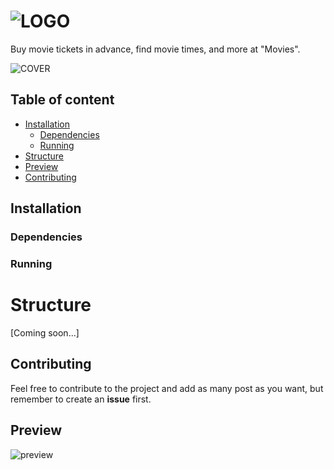 ![LOGO](https://cdn.rawgit.com/DevWizza/Movies/develop/README/Readme.png?raw=true) 
======================

Buy movie tickets in advance, find movie times, and more at "Movies".

![COVER](https://cdn.rawgit.com/DevWizza/Movies/develop/README/Cover.png?raw=true)

## Table of content

- [Installation](#installation)
    - [Dependencies](#dependencies)
    - [Running](#running)
- [Structure](#structure)
- [Preview](#preview)
- [Contributing](#contributing)

## Installation

### Dependencies 

### Running

# Structure

[Coming soon...]

## Contributing

Feel free to contribute to the project and add as many post as you want, but remember to create an <b>issue</b> first.

## Preview

![preview](https://cdn.rawgit.com/DevWizza/Movies/develop/README/Preview.png?raw=true)
